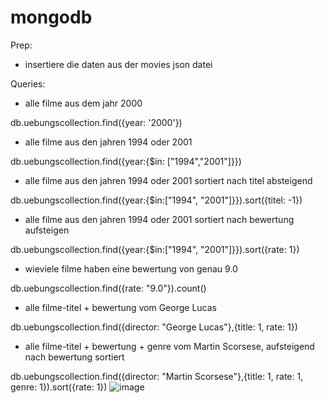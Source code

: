 # mongodb

Prep: 
* insertiere die daten aus der movies json datei 

Queries: 
* alle filme aus dem jahr 2000 

db.uebungscollection.find({year: '2000'})

* alle filme aus den jahren 1994 oder 2001 

db.uebungscollection.find({year:{$in: ["1994","2001"]}})


* alle filme aus den jahren 1994 oder 2001 sortiert nach titel absteigend 

db.uebungscollection.find({year:{$in:["1994", "2001"]}}).sort({titel: -1})


* alle filme aus den jahren 1994 oder 2001 sortiert nach bewertung aufsteigen 

db.uebungscollection.find({year:{$in:["1994", "2001"]}}).sort({rate: 1})

* wieviele filme haben eine bewertung von genau 9.0 

db.uebungscollection.find({rate: "9.0"}).count()

* alle filme-titel + bewertung vom George Lucas 

db.uebungscollection.find({director: "George Lucas"},{title: 1, rate: 1})

* alle filme-titel + bewertung + genre vom Martin Scorsese, aufsteigend nach bewertung sortiert 

db.uebungscollection.find({director: "Martin Scorsese"},{title: 1, rate: 1, genre: 1}).sort({rate: 1})
![image](https://user-images.githubusercontent.com/102032081/180221366-6dd9dfc8-d578-4218-9f3b-70482de0543f.png)
